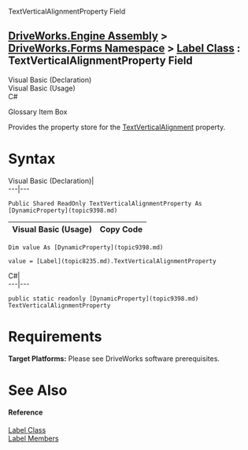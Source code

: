 TextVerticalAlignmentProperty Field   
  
[DriveWorks.Engine Assembly](topic2156.md) > [DriveWorks.Forms Namespace](topic7266.md) > [Label Class](topic8235.md) : TextVerticalAlignmentProperty Field  
---  
  
Visual Basic (Declaration)    
Visual Basic (Usage)    
C# 

Glossary Item Box

Provides the property store for the [TextVerticalAlignment](topic8255.md) property. 

# Syntax

Visual Basic (Declaration)|   
---|---  
      
    
    Public Shared ReadOnly TextVerticalAlignmentProperty As [DynamicProperty](topic9398.md)  
  
Visual Basic (Usage)| Copy Code  
---|---  
      
    
    Dim value As [DynamicProperty](topic9398.md)
     
    value = [Label](topic8235.md).TextVerticalAlignmentProperty  
  
C#|   
---|---  
      
    
    public static readonly [DynamicProperty](topic9398.md) TextVerticalAlignmentProperty  
  
# Requirements

**Target Platforms:** Please see DriveWorks software prerequisites.

# See Also

#### Reference

[Label Class](topic8235.md)   
[Label Members](topic8236.md)


